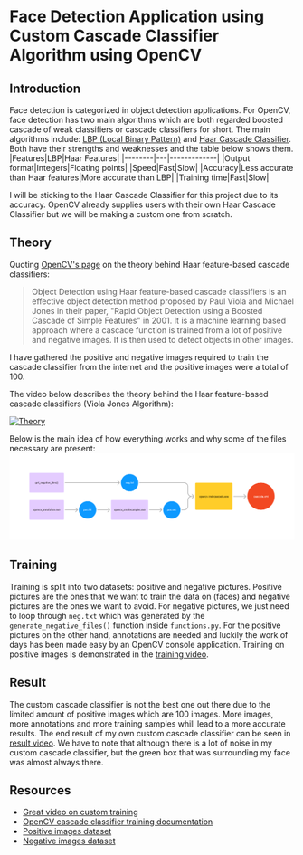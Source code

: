 # Face Detection Application using Custom Cascade Classifier Algorithm using OpenCV

## Introduction

Face detection is categorized in object detection applications. For OpenCV, face detection has two main algorithms which are both regarded boosted cascade of weak classifiers or cascade classifiers for short. The main algorithms include: [LBP (Local Binary Pattern)](https://en.wikipedia.org/wiki/Local_binary_patterns) and [Haar Cascade Classifier](https://en.wikipedia.org/wiki/Haar-like_feature). Both have their strengths and weaknesses and the table below shows them.
|Features|LBP|Haar Features|
|--------|---|-------------|
|Output format|Integers|Floating points|
|Speed|Fast|Slow|
|Accuracy|Less accurate than Haar features|More accurate than LBP|
|Training time|Fast|Slow|

I will be sticking to the Haar Cascade Classifier for this project due to its accuracy. OpenCV already supplies users with their own Haar Cascade Classifier but we will be making a custom one from scratch.

## Theory

Quoting [OpenCV's page](https://docs.opencv.org/3.4/db/d28/tutorial_cascade_classifier.html) on the theory behind Haar feature-based cascade classifiers:
> Object Detection using Haar feature-based cascade classifiers is an effective object detection method proposed by Paul Viola and Michael Jones in their paper, "Rapid Object Detection using a Boosted Cascade of Simple Features" in 2001. It is a machine learning based approach where a cascade function is trained from a lot of positive and negative images. It is then used to detect objects in other images.

I have gathered the positive and negative images required to train the cascade classifier from the internet and the positive images were a total of 100.

The video below describes the theory behind the Haar feature-based cascade classifiers (Viola Jones Algorithm):

[![Theory](https://i.ytimg.com/an_webp/uEJ71VlUmMQ/mqdefault_6s.webp?du=3000&sqp=CJS12LQG&rs=AOn4CLA8dtCJa9uyEQQHJpwHOnia6YDj-Q)](https://www.youtube.com/watch?v=uEJ71VlUmMQ)

Below is the main idea of how everything works and why some of the files necessary are present:
![Overview](https://github.com/muthanii/face-detection-opencv/blob/main/media/overview.png)

## Training

Training is split into two datasets: positive and negative pictures. Positive pictures are the ones that we want to train the data on (faces) and negative pictures are the ones we want to avoid. For negative pictures, we just need to loop through `neg.txt` which was generated by the `generate_negative_files()` function inside `functions.py`. For the positive pictures on the other hand, annotations are needed and luckily the work of days has been made easy by an OpenCV console application. Training on positive images is demonstrated in the [training video](https://github.com/muthanii/face-detection-opencv/blob/main/training.mp4).

## Result

The custom cascade classifier is not the best one out there due to the limited amount of positive images which are 100 images. More images, more annotations and more training samples whill lead to a more accurate results. The end result of my own custom cascade classifier can be seen in [result video]('results.mp4'). We have to note that although there is a lot of noise in my custom cascade classifier, but the green box that was surrounding my face was almost always there.  

## Resources

- [Great video on custom training](https://www.youtube.com/watch?v=XrCAvs9AePM&t=620s)
- [OpenCV cascade classifier training documentation](https://docs.opencv.org/4.2.0/dc/d88/tutorial_traincascade.html)
- [Positive images dataset](https://huggingface.co/datasets/HengJi/human_faces)
- [Negative images dataset](https://github.com/JoakimSoderberg/haarcascade-negatives)
